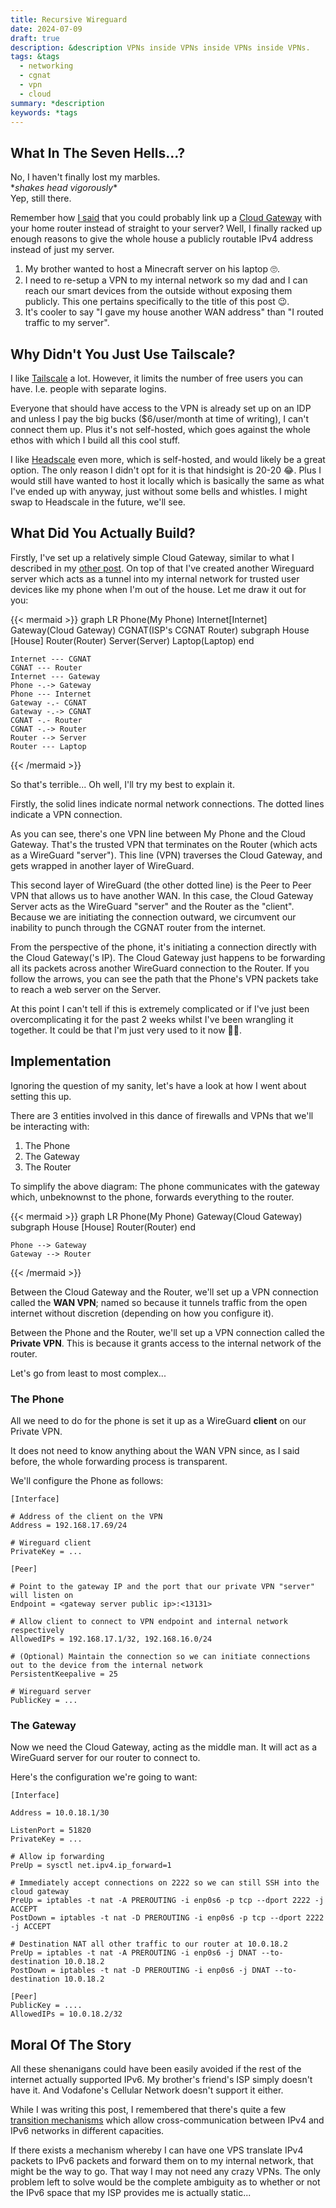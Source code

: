 ```yaml
---
title: Recursive Wireguard
date: 2024-07-09
draft: true
description: &description VPNs inside VPNs inside VPNs inside VPNs.
tags: &tags 
  - networking
  - cgnat
  - vpn
  - cloud
summary: *description
keywords: *tags
---
```

## What In The Seven Hells...?

No, I haven't finally lost my marbles.  
\*_shakes head vigorously_\*  
Yep, still there.

Remember how [I said](cloud-router#linodes-extra-features) that you could probably link up a [Cloud Gateway](cloud-router) with your home router instead of straight to your server? Well, I finally racked up enough reasons to give the whole house a publicly routable IPv4 address instead of just my server. 

1. My brother wanted to host a Minecraft server on his laptop 🙄.
2. I need to re-setup a VPN to my internal network so my dad and I can reach our smart devices from the outside without exposing them publicly. This one pertains specifically to the title of this post 😉.
3. It's cooler to say "I gave my house another WAN address" than "I routed traffic to my server".

## Why Didn't You Just Use Tailscale?

I like [Tailscale](https://tailscale.com/) a lot. However, it limits the number of free users you can have. I.e. people with separate logins.

Everyone that should have access to the VPN is already set up on an IDP and unless I pay the big bucks ($6/user/month at time of writing), I can't connect them up. Plus it's not self-hosted, which goes against the whole ethos with which I build all this cool stuff.

I like [Headscale](https://headscale.net/) even more, which is self-hosted, and would likely be a great option. The only reason I didn't opt for it is that hindsight is 20-20 😂. Plus I would still have wanted to host it locally which is basically the same as what I've ended up with anyway, just without some bells and whistles. I might swap to Headscale in the future, we'll see.

## What Did You Actually Build?

Firstly, I've set up a relatively simple Cloud Gateway, similar to what I described in my [other post](cloud-router). On top of that I've created another Wireguard server which acts as a tunnel into my internal network for trusted user devices like my phone when I'm out of the house. Let me draw it out for you:

{{< mermaid >}}
graph LR
    Phone(My Phone)
    Internet[Internet]
    Gateway(Cloud Gateway)
    CGNAT(ISP's CGNAT Router)
    subgraph House [House]
        Router(Router)
        Server(Server)
        Laptop(Laptop)
    end

    Internet --- CGNAT
    CGNAT --- Router
    Internet --- Gateway
    Phone -.-> Gateway
    Phone --- Internet
    Gateway -.- CGNAT
    Gateway -.-> CGNAT
    CGNAT -.- Router
    CGNAT -.-> Router
    Router --> Server
    Router --- Laptop
{{< /mermaid >}}

So that's terrible... Oh well, I'll try my best to explain it.

Firstly, the solid lines indicate normal network connections. The dotted lines indicate a VPN connection.

As you can see, there's one VPN line between My Phone and the Cloud Gateway. That's the trusted VPN that terminates on the Router (which acts as a WireGuard "server"). This line (VPN) traverses the Cloud Gateway, and gets wrapped in another layer of WireGuard.

This second layer of WireGuard (the other dotted line) is the Peer to Peer VPN that allows us to have another WAN. In this case, the Cloud Gateway Server acts as the WireGuard "server" and the Router as the "client". Because we are initiating the connection outward, we circumvent our inability to punch through the CGNAT router from the internet.

From the perspective of the phone, it's initiating a connection directly with the Cloud Gateway('s IP). The Cloud Gateway just happens to be forwarding all its packets across another WireGuard connection to the Router. If you follow the arrows, you can see the path that the Phone's VPN packets take to reach a web server on the Server.

At this point I can't tell if this is extremely complicated or if I've just been overcomplicating it for the past 2 weeks whilst I've been wrangling it together. It could be that I'm just very used to it now 🤷‍♂️.

## Implementation

Ignoring the question of my sanity, let's have a look at how I went about setting this up.

There are 3 entities involved in this dance of firewalls and VPNs that we'll be interacting with:

1. The Phone
2. The Gateway
3. The Router

To simplify the above diagram: The phone communicates with the gateway which, unbeknownst to the phone, forwards everything to the router.

{{< mermaid >}}
graph LR
    Phone(My Phone)
    Gateway(Cloud Gateway)
    subgraph House [House]
        Router(Router)
    end

    Phone --> Gateway
    Gateway --> Router
{{< /mermaid >}}

Between the Cloud Gateway and the Router, we'll set up a VPN connection called the **WAN VPN**; named so because it tunnels traffic from the open internet without discretion (depending on how you configure it).

Between the Phone and the Router, we'll set up a VPN connection called the **Private VPN**. This is because it grants access to the internal network of the router.

Let's go from least to most complex...

### The Phone

All we need to do for the phone is set it up as a WireGuard **client** on our Private VPN.

It does not need to know anything about the WAN VPN since, as I said before, the whole forwarding process is transparent.

We'll configure the Phone as follows:

```
[Interface]

# Address of the client on the VPN
Address = 192.168.17.69/24

# Wireguard client
PrivateKey = ...

[Peer]

# Point to the gateway IP and the port that our private VPN "server" will listen on
Endpoint = <gateway server public ip>:<13131>

# Allow client to connect to VPN endpoint and internal network respectively
AllowedIPs = 192.168.17.1/32, 192.168.16.0/24

# (Optional) Maintain the connection so we can initiate connections out to the device from the internal network
PersistentKeepalive = 25

# Wireguard server
PublicKey = ...
```

### The Gateway

Now we need the Cloud Gateway, acting as the middle man. It will act as a WireGuard server for our router to connect to.

Here's the configuration we're going to want:

```
[Interface]

Address = 10.0.18.1/30

ListenPort = 51820
PrivateKey = ...

# Allow ip forwarding
PreUp = sysctl net.ipv4.ip_forward=1

# Immediately accept connections on 2222 so we can still SSH into the cloud gateway
PreUp = iptables -t nat -A PREROUTING -i enp0s6 -p tcp --dport 2222 -j ACCEPT
PostDown = iptables -t nat -D PREROUTING -i enp0s6 -p tcp --dport 2222 -j ACCEPT

# Destination NAT all other traffic to our router at 10.0.18.2
PreUp = iptables -t nat -A PREROUTING -i enp0s6 -j DNAT --to-destination 10.0.18.2
PostDown = iptables -t nat -D PREROUTING -i enp0s6 -j DNAT --to-destination 10.0.18.2

[Peer]
PublicKey = ....
AllowedIPs = 10.0.18.2/32
```

## Moral Of The Story

All these shenanigans could have been easily avoided if the rest of the internet actually supported IPv6. My brother's friend's ISP simply doesn't have it. And Vodafone's Cellular Network doesn't support it either.

While I was writing this post, I remembered that there's quite a few [transition mechanisms](https://en.wikipedia.org/wiki/IPv6_transition_mechanism) which allow cross-communication between IPv4 and IPv6 networks in different capacities. 

If there exists a mechanism whereby I can have one VPS translate IPv4 packets to IPv6 packets and forward them on to my internal network, that might be the way to go. That way I may not need any crazy VPNs. The only problem left to solve would be the complete ambiguity as to whether or not the IPv6 space that my ISP provides me is actually static...
